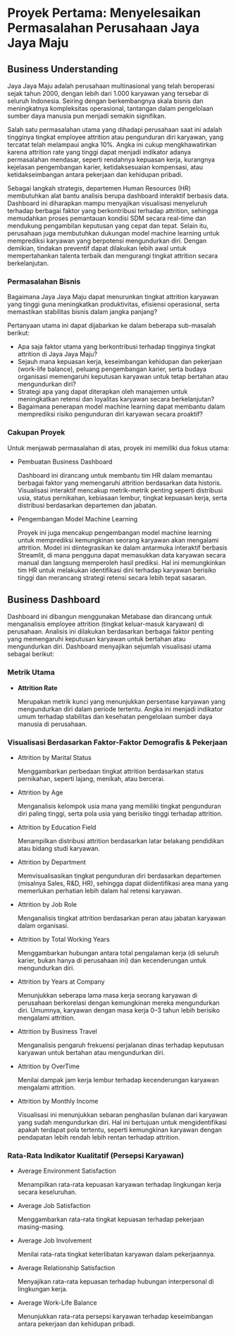 # Proyek Pertama: Menyelesaikan Permasalahan Perusahaan Jaya Jaya Maju

## Business Understanding

Jaya Jaya Maju adalah perusahaan multinasional yang telah beroperasi sejak tahun 2000, dengan lebih dari 1.000 karyawan yang tersebar di seluruh Indonesia. Seiring dengan berkembangnya skala bisnis dan meningkatnya kompleksitas operasional, tantangan dalam pengelolaan sumber daya manusia pun menjadi semakin signifikan.

Salah satu permasalahan utama yang dihadapi perusahaan saat ini adalah tingginya tingkat employee attrition atau pengunduran diri karyawan, yang tercatat telah melampaui angka 10%. Angka ini cukup mengkhawatirkan karena attrition rate yang tinggi dapat menjadi indikator adanya permasalahan mendasar, seperti rendahnya kepuasan kerja, kurangnya kejelasan pengembangan karier, ketidaksesuaian kompensasi, atau ketidakseimbangan antara pekerjaan dan kehidupan pribadi.

Sebagai langkah strategis, departemen Human Resources (HR) membutuhkan alat bantu analisis berupa dashboard interaktif berbasis data. Dashboard ini diharapkan mampu menyajikan visualisasi menyeluruh terhadap berbagai faktor yang berkontribusi terhadap attrition, sehingga memudahkan proses pemantauan kondisi SDM secara real-time dan mendukung pengambilan keputusan yang cepat dan tepat. Selain itu, perusahaan juga membutuhkan dukungan model machine learning untuk memprediksi karyawan yang berpotensi mengundurkan diri. Dengan demikian, tindakan preventif dapat dilakukan lebih awal untuk mempertahankan talenta terbaik dan mengurangi tingkat attrition secara berkelanjutan.

### Permasalahan Bisnis

Bagaimana Jaya Jaya Maju dapat menurunkan tingkat attrition karyawan yang tinggi guna meningkatkan produktivitas, efisiensi operasional, serta memastikan stabilitas bisnis dalam jangka panjang?

Pertanyaan utama ini dapat dijabarkan ke dalam beberapa sub-masalah berikut:

- Apa saja faktor utama yang berkontribusi terhadap tingginya tingkat attrition di Jaya Jaya Maju?
- Sejauh mana kepuasan kerja, keseimbangan kehidupan dan pekerjaan (work-life balance), peluang pengembangan karier, serta budaya organisasi memengaruhi keputusan karyawan untuk tetap bertahan atau mengundurkan diri?
- Strategi apa yang dapat diterapkan oleh manajemen untuk meningkatkan retensi dan loyalitas karyawan secara berkelanjutan?
- Bagaimana penerapan model machine learning dapat membantu dalam memprediksi risiko pengunduran diri karyawan secara proaktif?

### Cakupan Proyek

Untuk menjawab permasalahan di atas, proyek ini memiliki dua fokus utama:

- Pembuatan Business Dashboard

  Dashboard ini dirancang untuk membantu tim HR dalam memantau berbagai faktor yang memengaruhi attrition berdasarkan data historis. Visualisasi interaktif mencakup metrik-metrik penting seperti distribusi usia, status pernikahan, kebiasaan lembur, tingkat kepuasan kerja, serta distribusi berdasarkan departemen dan jabatan.

- Pengembangan Model Machine Learning

  Proyek ini juga mencakup pengembangan model machine learning untuk memprediksi kemungkinan seorang karyawan akan mengalami attrition. Model ini diintegrasikan ke dalam antarmuka interaktif berbasis Streamlit, di mana pengguna dapat memasukkan data karyawan secara manual dan langsung memperoleh hasil prediksi. Hal ini memungkinkan tim HR untuk melakukan identifikasi dini terhadap karyawan berisiko tinggi dan merancang strategi retensi secara lebih tepat sasaran.

## Business Dashboard

Dashboard ini dibangun menggunakan Metabase dan dirancang untuk menganalisis employee attrition (tingkat keluar-masuk karyawan) di perusahaan. Analisis ini dilakukan berdasarkan berbagai faktor penting yang memengaruhi keputusan karyawan untuk bertahan atau mengundurkan diri. Dashboard menyajikan sejumlah visualisasi utama sebagai berikut:

### Metrik Utama

- **Attrition Rate**

     Merupakan metrik kunci yang menunjukkan persentase karyawan yang mengundurkan diri dalam periode tertentu. Angka ini menjadi indikator umum terhadap stabilitas dan kesehatan pengelolaan sumber daya manusia di perusahaan.

### Visualisasi Berdasarkan Faktor-Faktor Demografis & Pekerjaan

- Attrition by Marital Status

     Menggambarkan perbedaan tingkat attrition berdasarkan status pernikahan, seperti lajang, menikah, atau bercerai.

- Attrition by Age

     Menganalisis kelompok usia mana yang memiliki tingkat pengunduran diri paling tinggi, serta pola usia yang berisiko tinggi terhadap attrition.

- Attrition by Education Field

     Menampilkan distribusi attrition berdasarkan latar belakang pendidikan atau bidang studi karyawan.

- Attrition by Department

     Memvisualisasikan tingkat pengunduran diri berdasarkan departemen (misalnya Sales, R&D, HR), sehingga dapat diidentifikasi area mana yang memerlukan perhatian lebih dalam hal retensi karyawan.

- Attrition by Job Role

     Menganalisis tingkat attrition berdasarkan peran atau jabatan karyawan dalam organisasi.

- Attrition by Total Working Years

     Menggambarkan hubungan antara total pengalaman kerja (di seluruh karier, bukan hanya di perusahaan ini) dan kecenderungan untuk mengundurkan diri.

- Attrition by Years at Company

     Menunjukkan seberapa lama masa kerja seorang karyawan di perusahaan berkorelasi dengan kemungkinan mereka mengundurkan diri. Umumnya, karyawan dengan masa kerja 0–3 tahun lebih berisiko mengalami attrition.

- Attrition by Business Travel

     Menganalisis pengaruh frekuensi perjalanan dinas terhadap keputusan karyawan untuk bertahan atau mengundurkan diri.

- Attrition by OverTime

     Menilai dampak jam kerja lembur terhadap kecenderungan karyawan mengalami attrition.

- Attrition by Monthly Income

     Visualisasi ini menunjukkan sebaran penghasilan bulanan dari karyawan yang sudah mengundurkan diri. Hal ini bertujuan untuk mengidentifikasi apakah terdapat pola tertentu, seperti kemungkinan karyawan dengan pendapatan lebih rendah lebih rentan terhadap attrition.

### Rata-Rata Indikator Kualitatif (Persepsi Karyawan)

- Average Environment Satisfaction

     Menampilkan rata-rata kepuasan karyawan terhadap lingkungan kerja secara keseluruhan.

- Average Job Satisfaction

     Menggambarkan rata-rata tingkat kepuasan terhadap pekerjaan masing-masing.

- Average Job Involvement

     Menilai rata-rata tingkat keterlibatan karyawan dalam pekerjaannya.

- Average Relationship Satisfaction

     Menyajikan rata-rata kepuasan terhadap hubungan interpersonal di lingkungan kerja.

- Average Work-Life Balance

     Menunjukkan rata-rata persepsi karyawan terhadap keseimbangan antara pekerjaan dan kehidupan pribadi.
